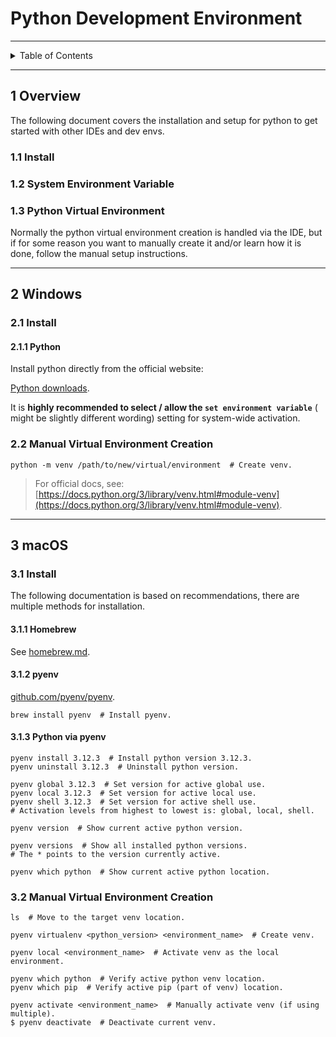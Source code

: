 # Python Development Environment

---

<details markdown="1">
  <summary>Table of Contents</summary>

- [1 Overview](#1-overview)
    - [1.1 Install](#11-install)
    - [1.2 System Environment Variable](#12-system-environment-variable)
    - [1.3 Python Virtual Environment](#13-python-virtual-environment)
- [2 Windows](#2-windows)
    - [2.1 Install](#21-install)
        - [2.1.1 Python](#211-python)
    - [2.2 Manual Virtual Environment Creation](#22-manual-virtual-environment-creation)
- [3 macOS](#3-macos)
    - [3.1 Install](#31-install)
        - [3.1.1 Homebrew](#311-homebrew)
        - [3.1.2 pyenv](#312-pyenv)
        - [3.1.3 Python via pyenv](#313-python-via-pyenv)
    - [3.2 Manual Virtual Environment Creation](#32-manual-virtual-environment-creation)

</details>

---

## 1 Overview

The following document covers the installation and setup for python to get
started with other IDEs and dev envs.

### 1.1 Install

### 1.2 System Environment Variable

### 1.3 Python Virtual Environment

Normally the python virtual environment creation is handled via the IDE, but if
for some reason you want to manually create it and/or learn how it is done,
follow the manual setup instructions.

---

## 2 Windows

### 2.1 Install

#### 2.1.1 Python

Install python directly from the official website:

[Python downloads](https://www.python.org/downloads/).

It is **highly recommended to select / allow the `set environment variable`** (
might be slightly different wording) setting for system-wide activation.

### 2.2 Manual Virtual Environment Creation

```shell
python -m venv /path/to/new/virtual/environment  # Create venv.
```

> For official docs, see:
> [https://docs.python.org/3/library/venv.html#module-venv](https://docs.python.org/3/library/venv.html#module-venv).

---

## 3 macOS

### 3.1 Install

The following documentation is based on recommendations, there are multiple
methods for installation.

#### 3.1.1 Homebrew

See [homebrew.md](homebrew.md).

#### 3.1.2 pyenv

[github.com/pyenv/pyenv](https://github.com/pyenv/pyenv).

```shell
brew install pyenv  # Install pyenv.
```

#### 3.1.3 Python via pyenv

```shell
pyenv install 3.12.3  # Install python version 3.12.3.
pyenv uninstall 3.12.3  # Uninstall python version.

pyenv global 3.12.3  # Set version for active global use.
pyenv local 3.12.3  # Set version for active local use.
pyenv shell 3.12.3  # Set version for active shell use.
# Activation levels from highest to lowest is: global, local, shell.

pyenv version  # Show current active python version.

pyenv versions  # Show all installed python versions.
# The * points to the version currently active.

pyenv which python  # Show current active python location.
```

### 3.2 Manual Virtual Environment Creation

```shell
ls  # Move to the target venv location.

pyenv virtualenv <python_version> <environment_name>  # Create venv.

pyenv local <environment_name>  # Activate venv as the local environment.

pyenv which python  # Verify active python venv location.
pyenv which pip  # Verify active pip (part of venv) location.

pyenv activate <environment_name>  # Manually activate venv (if using multiple).
$ pyenv deactivate  # Deactivate current venv.
```
